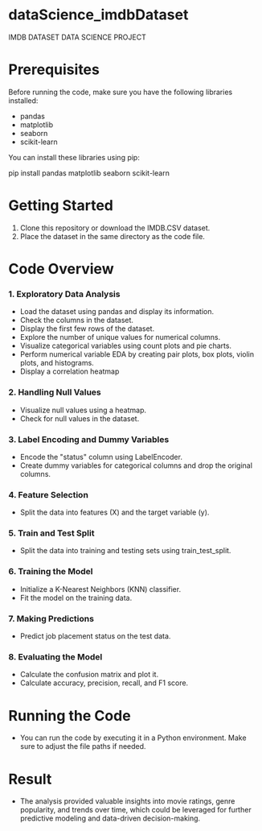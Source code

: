 # dataScience_imdbDataset
IMDB DATASET DATA SCIENCE PROJECT

# Prerequisites

Before running the code, make sure you have the following libraries installed:

+ pandas
+ matplotlib
+ seaborn
+ scikit-learn

You can install these libraries using pip:

pip install pandas matplotlib seaborn scikit-learn


# Getting Started
1) Clone this repository or download the IMDB.CSV dataset.
2) Place the dataset in the same directory as the code file.


# Code Overview
### 1. Exploratory Data Analysis
+ Load the dataset using pandas and display its information.
+ Check the columns in the dataset.
+ Display the first few rows of the dataset.
+ Explore the number of unique values for numerical columns.
+ Visualize categorical variables using count plots and pie charts.
+ Perform numerical variable EDA by creating pair plots, box plots, violin plots, and histograms.
+ Display a correlation heatmap

### 2. Handling Null Values
+ Visualize null values using a heatmap.
+ Check for null values in the dataset.
### 3. Label Encoding and Dummy Variables
+ Encode the "status" column using LabelEncoder.
+ Create dummy variables for categorical columns and drop the original columns.
### 4. Feature Selection
+ Split the data into features (X) and the target variable (y).
### 5. Train and Test Split
+ Split the data into training and testing sets using train_test_split.
### 6. Training the Model
+ Initialize a K-Nearest Neighbors (KNN) classifier.
+ Fit the model on the training data.
### 7. Making Predictions
+ Predict job placement status on the test data.
### 8. Evaluating the Model
+ Calculate the confusion matrix and plot it.
+ Calculate accuracy, precision, recall, and F1 score.

# Running the Code
+ You can run the code by executing it in a Python environment. Make sure to adjust the file paths if needed.

 # Result
 + The analysis provided valuable insights into movie ratings, genre popularity, and trends over time, which could be leveraged for further predictive modeling and data-driven decision-making.
